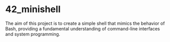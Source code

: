 # 42_minishell
The aim of this project is to create a simple shell that mimics the behavior of Bash, providing a fundamental understanding of command-line interfaces and system programming.
